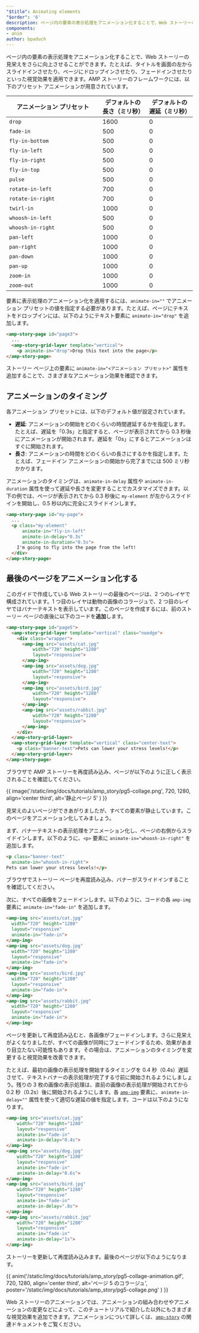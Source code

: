 ```yaml
---
"$title": Animating elements
"$order": '6'
description: ページ内の要素の表示処理をアニメーション化することで、Web ストーリーの見栄えをさらに向上させることができます。たとえば、タイトルを画面の左からスライドインさせたり、ページにドロップインさせたり ...
components:
- anim
author: bpaduch
---
```


ページ内の要素の表示処理をアニメーション化することで、Web ストーリーの見栄えをさらに向上させることができます。たとえば、タイトルを画面の左からスライドインさせたり、ページにドロップインさせたり、フェードインさせたりといった視覚効果を適用できます。AMP ストーリーのフレームワークには、以下のプリセット アニメーションが用意されています。

<table>
<thead><tr>
  <th width="50%">アニメーション プリセット</th>
  <th width="25%">デフォルトの長さ（ミリ秒）</th>
  <th width="25%">デフォルトの遅延（ミリ秒）</th>
</tr></thead>
<tbody>
<tr>
  <td><code>drop</code></td>
  <td>1600</td>
  <td>0</td>
</tr>
<tr>
  <td><code>fade-in</code></td>
  <td>500</td>
  <td>0</td>
</tr>
<tr>
  <td><code>fly-in-bottom</code></td>
  <td>500</td>
  <td>0</td>
</tr>
<tr>
  <td><code>fly-in-left</code></td>
  <td>500</td>
  <td>0</td>
</tr>
<tr>
  <td><code>fly-in-right</code></td>
  <td>500</td>
  <td>0</td>
</tr>
<tr>
  <td><code>fly-in-top</code></td>
  <td>500</td>
  <td>0</td>
</tr>
<tr>
  <td><code>pulse</code></td>
  <td>500</td>
  <td>0</td>
</tr>
<tr>
  <td><code>rotate-in-left</code></td>
  <td>700</td>
  <td>0</td>
</tr>
<tr>
  <td><code>rotate-in-right</code></td>
  <td>700</td>
  <td>0</td>
</tr>
<tr>
  <td><code>twirl-in</code></td>
  <td>1000</td>
  <td>0</td>
</tr>
<tr>
  <td><code>whoosh-in-left</code></td>
  <td>500</td>
  <td>0</td>
</tr>
<tr>
  <td><code>whoosh-in-right</code></td>
  <td>500</td>
  <td>0</td>
</tr>
<tr>
  <td><code>pan-left</code></td>
  <td>1000</td>
  <td>0</td>
</tr>
<tr>
  <td><code>pan-right</code></td>
  <td>1000</td>
  <td>0</td>
</tr>
<tr>
  <td><code>pan-down</code></td>
  <td>1000</td>
  <td>0</td>
</tr>
<tr>
  <td><code>pan-up</code></td>
  <td>1000</td>
  <td>0</td>
</tr>
<tr>
  <td><code>zoom-in</code></td>
  <td>1000</td>
  <td>0</td>
</tr>
<tr>
  <td><code>zoom-out</code></td>
  <td>1000</td>
  <td>0</td>
</tr>
</tbody>
</table>

要素に表示処理のアニメーション化を適用するには、<code>animate-in="<em><animation preset></animation></em>"</code> でアニメーション プリセットの値を指定する必要があります。たとえば、ページにテキストをドロップインには、以下のようにテキスト要素に `animate-in="drop"` を追加します。

```html
<amp-story-page id="page3">
  ...
  <amp-story-grid-layer template="vertical">
    <p animate-in="drop">Drop this text into the page</p>
</amp-story-page>
```

ストーリー ページ上の要素に `animate-in="<アニメーション プリセット>"` 属性を追加することで、さまざまなアニメーション効果を確認できます。

## アニメーションのタイミング

各アニメーション プリセットには、以下のデフォルト値が設定されています。

- **遅延**: アニメーションの開始をどのくらいの時間遅延するかを指定します。たとえば、遅延を「0.3s」と指定すると、ページが表示されてから 0.3 秒後にアニメーションが開始されます。遅延を「0s」にするとアニメーションはすぐに開始されます。
- **長さ**: アニメーションの時間をどのくらいの長さにするかを指定します。たとえば、フェードイン アニメーションの開始から完了までには 500 ミリ秒かかります。

アニメーションのタイミングは、`animate-in-delay` 属性や `animate-in-duration` 属性を使って遅延や長さを変更することでカスタマイズできます。以下の例では、ページが表示されてから 0.3 秒後に `my-element` が左からスライドインを開始し、0.5 秒以内に完全にスライドインします。

```html
<amp-story-page id="my-page">
  ...
  <p class="my-element"
      animate-in="fly-in-left"
      animate-in-delay="0.3s"
      animate-in-duration="0.5s">
    I'm going to fly into the page from the left!
  </div>
</amp-story-page>
```

## 最後のページをアニメーション化する

このガイドで作成している Web ストーリーの最後のページは、2 つのレイヤで構成されています。1 つ目のレイヤは動物の画像のコラージュで、2 つ目のレイヤではバナーテキストを表示しています。このページを作成するには、前のストーリー ページの直後に以下のコードを**追加**します。

```html
<amp-story-page id="page5">
  <amp-story-grid-layer template="vertical" class="noedge">
    <div class="wrapper">
      <amp-img src="assets/cat.jpg"
          width="720" height="1280"
          layout="responsive">
      </amp-img>
      <amp-img src="assets/dog.jpg"
          width="720" height="1280"
          layout="responsive">
      </amp-img>
      <amp-img src="assets/bird.jpg"
          width="720" height="1280"
          layout="responsive">
      </amp-img>
      <amp-img src="assets/rabbit.jpg"
          width="720" height="1280"
          layout="responsive">
      </amp-img>
    </div>
  </amp-story-grid-layer>
  <amp-story-grid-layer template="vertical" class="center-text">
    <p class="banner-text">Pets can lower your stress levels!</p>
  </amp-story-grid-layer>
</amp-story-page>
```

ブラウザで AMP ストーリーを再度読み込み、ページが以下のように正しく表示されることを確認してください。

{{ image('/static/img/docs/tutorials/amp_story/pg5-collage.png', 720, 1280, align='center third', alt='静止ページ 5' ) }}

見栄えのよいページができあがりましたが、すべての要素が静止しています。このページをアニメーション化してみましょう。

まず、バナーテキストの表示処理をアニメーション化し、ページの右側からスライドインします。以下のように、`<p>` 要素に `animate-in="whoosh-in-right"` を追加します。

```html
<p class="banner-text"
  animate-in="whoosh-in-right">
Pets can lower your stress levels!</p>
```

ブラウザでストーリー ページを再度読み込み、バナーがスライドインすることを確認してください。

次に、すべての画像をフェードインします。以下のように、コードの各 <a><code>amp-img</code></a> 要素に `animate-in="fade-in"` を追加します。

```html
<amp-img src="assets/cat.jpg"
  width="720" height="1280"
  layout="responsive"
  animate-in="fade-in">
</amp-img>
<amp-img src="assets/dog.jpg"
  width="720" height="1280"
  layout="responsive"
  animate-in="fade-in">
</amp-img>
<amp-img src="assets/bird.jpg"
  width="720" height="1280"
  layout="responsive"
  animate-in="fade-in">
</amp-img>
<amp-img src="assets/rabbit.jpg"
  width="720" height="1280"
  layout="responsive"
  animate-in="fade-in">
</amp-img>
```

ページを更新して再度読み込むと、各画像がフェードインします。さらに見栄えがよくなりましたが、すべての画像が同時にフェードインするため、効果があまり目立たない可能性もあります。その場合は、アニメーションのタイミングを変更すると視覚効果を改善できます。

たとえば、最初の画像の表示処理を開始するタイミングを 0.4 秒（0.4s）遅延させて、テキストバナーの表示処理が完了する寸前に開始されるようにしましょう。残りの 3 枚の画像の表示処理は、直前の画像の表示処理が開始されてから 0.2 秒（0.2s）後に開始されるようにします。各 [`amp-img`](../../../../documentation/components/reference/amp-img.md) 要素に、`animate-in-delay=""` 属性を使って適切な遅延の値を指定します。コードは以下のようになります。

```html
<amp-img src="assets/cat.jpg"
    width="720" height="1280"
    layout="responsive"
    animate-in="fade-in"
    animate-in-delay="0.4s">
</amp-img>
<amp-img src="assets/dog.jpg"
    width="720" height="1280"
    layout="responsive"
    animate-in="fade-in"
    animate-in-delay="0.6s">
</amp-img>
<amp-img src="assets/bird.jpg"
    width="720" height="1280"
    layout="responsive"
    animate-in="fade-in"
    animate-in-delay=".8s">
</amp-img>
<amp-img src="assets/rabbit.jpg"
    width="720" height="1280"
    layout="responsive"
    animate-in="fade-in"
    animate-in-delay="1s">
</amp-img>

```

ストーリーを更新して再度読み込みます。最後のページが以下のようになります。

{{ anim('/static/img/docs/tutorials/amp_story/pg5-collage-animation.gif', 720, 1280, align='center third', alt='ページ 5 のコラージュ', poster='/static/img/docs/tutorials/amp_story/pg5-collage.png' ) }}

Web ストーリーのアニメーションでは、アニメーションの組み合わせやアニメーションの変更などによって、このチュートリアルで紹介した以外にもさまざまな視覚効果を追加できます。アニメーションについて詳しくは、[`amp-story`](../../../../documentation/components/reference/amp-story.md) の関連ドキュメントをご覧ください。
